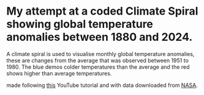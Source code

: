 # My attempt at a coded Climate Spiral showing global temperature anomalies between 1880 and 2024. 

A climate spiral is used to visualise monthly global temperature anomalies, these are changes from the average that was observed between 1951 to 1980. The blue demos colder temperatures than the average and the red shows higher than average temperatures.  

made following [this](https://www.youtube.com/watch?v=rVBTxnRyOuE&t=517s&ab_channel=TheCodingTrain) YouTube tutorial and with data downloaded from [NASA](https://data.giss.nasa.gov/gistemp/). 

